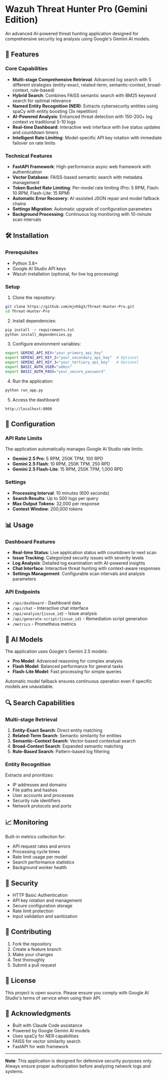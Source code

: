 # Wazuh Threat Hunter Pro (Gemini Edition)

An advanced AI-powered threat hunting application designed for comprehensive security log analysis using Google's Gemini AI models.

## 🚀 Features

### Core Capabilities
- **Multi-stage Comprehensive Retrieval**: Advanced log search with 5 different strategies (entity-exact, related-term, semantic-context, broad-context, rule-based)
- **Hybrid Search**: Combines FAISS semantic search with BM25 keyword search for optimal relevance
- **Named Entity Recognition (NER)**: Extracts cybersecurity entities using spaCy with entity boosting (3x repetition)
- **AI-Powered Analysis**: Enhanced threat detection with 150-200+ log context vs traditional 5-10 logs
- **Real-time Dashboard**: Interactive web interface with live status updates and countdown timers
- **Intelligent Rate Limiting**: Model-specific API key rotation with immediate failover on rate limits

### Technical Features
- **FastAPI Framework**: High-performance async web framework with authentication
- **Vector Database**: FAISS-based semantic search with metadata management
- **Token Bucket Rate Limiting**: Per-model rate limiting (Pro: 5 RPM, Flash: 10 RPM, Flash-Lite: 15 RPM)
- **Automatic Error Recovery**: AI-assisted JSON repair and model fallback chains
- **Settings Migration**: Automatic upgrade of configuration parameters
- **Background Processing**: Continuous log monitoring with 10-minute scan intervals

## 🛠️ Installation

### Prerequisites
- Python 3.8+
- Google AI Studio API keys
- Wazuh installation (optional, for live log processing)

### Setup
1. Clone the repository:
```bash
git clone https://github.com/mjnhbg3/Threat-Hunter-Pro.git
cd Threat-Hunter-Pro
```

2. Install dependencies:
```bash
pip install -r requirements.txt
python install_dependencies.py
```

3. Configure environment variables:
```bash
export GEMINI_API_KEY="your_primary_api_key"
export GEMINI_API_KEY_2="your_secondary_api_key"  # Optional
export GEMINI_API_KEY_3="your_tertiary_api_key"   # Optional
export BASIC_AUTH_USER="admin"
export BASIC_AUTH_PASS="your_secure_password"
```

4. Run the application:
```bash
python run_app.py
```

5. Access the dashboard:
```
http://localhost:8000
```

## 🔧 Configuration

### API Rate Limits
The application automatically manages Google AI Studio rate limits:
- **Gemini 2.5 Pro**: 5 RPM, 250K TPM, 100 RPD
- **Gemini 2.5 Flash**: 10 RPM, 250K TPM, 250 RPD  
- **Gemini 2.5 Flash-Lite**: 15 RPM, 250K TPM, 1,000 RPD

### Settings
- **Processing Interval**: 10 minutes (600 seconds)
- **Search Results**: Up to 500 logs per query
- **Max Output Tokens**: 32,000 per response
- **Context Window**: 200,000 tokens

## 📊 Usage

### Dashboard Features
- **Real-time Status**: Live application status with countdown to next scan
- **Issue Tracking**: Categorized security issues with severity levels
- **Log Analysis**: Detailed log examination with AI-powered insights
- **Chat Interface**: Interactive threat hunting with context-aware responses
- **Settings Management**: Configurable scan intervals and analysis parameters

### API Endpoints
- `/api/dashboard` - Dashboard data
- `/api/chat` - Interactive chat interface
- `/api/analyze/{issue_id}` - Issue analysis
- `/api/generate-script/{issue_id}` - Remediation script generation
- `/metrics` - Prometheus metrics

## 🧠 AI Models

The application uses Google's Gemini 2.5 models:
- **Pro Model**: Advanced reasoning for complex analysis
- **Flash Model**: Balanced performance for general tasks
- **Flash-Lite Model**: Fast processing for simple queries

Automatic model fallback ensures continuous operation even if specific models are unavailable.

## 🔍 Search Capabilities

### Multi-stage Retrieval
1. **Entity-Exact Search**: Direct entity matching
2. **Related-Term Search**: Semantic similarity for entities
3. **Semantic-Context Search**: Vector-based contextual search
4. **Broad-Context Search**: Expanded semantic matching
5. **Rule-Based Search**: Pattern-based log filtering

### Entity Recognition
Extracts and prioritizes:
- IP addresses and domains
- File paths and hashes
- User accounts and processes
- Security rule identifiers
- Network protocols and ports

## 📈 Monitoring

Built-in metrics collection for:
- API request rates and errors
- Processing cycle times
- Rate limit usage per model
- Search performance statistics
- Background worker health

## 🔐 Security

- HTTP Basic Authentication
- API key rotation and management
- Secure configuration storage
- Rate limit protection
- Input validation and sanitization

## 🤝 Contributing

1. Fork the repository
2. Create a feature branch
3. Make your changes
4. Test thoroughly
5. Submit a pull request

## 📄 License

This project is open source. Please ensure you comply with Google AI Studio's terms of service when using their API.

## 🙏 Acknowledgments

- Built with Claude Code assistance
- Powered by Google Gemini AI models
- Uses spaCy for NER capabilities
- FAISS for vector similarity search
- FastAPI for web framework

---

**Note**: This application is designed for defensive security purposes only. Always ensure proper authorization before analyzing network logs and systems.